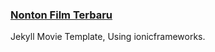 ### [Nonton Film Terbaru](https://7897git.github.io)

Jekyll Movie Template, Using ionicframeworks.
